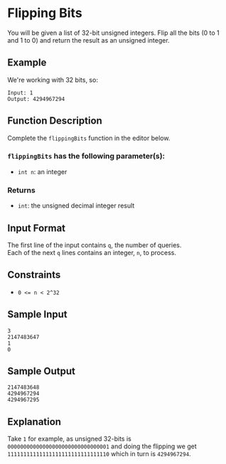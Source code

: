 # Flipping Bits

You will be given a list of 32-bit unsigned integers. Flip all the bits (0 to 1 and 1 to 0) and return the result as an unsigned integer.

## Example

We're working with 32 bits, so:

```
Input: 1
Output: 4294967294
```

## Function Description

Complete the `flippingBits` function in the editor below.

### `flippingBits` has the following parameter(s):

- `int n`: an integer

### Returns

- `int`: the unsigned decimal integer result

## Input Format

The first line of the input contains `q`, the number of queries.  
Each of the next `q` lines contains an integer, `n`, to process.

## Constraints

- `0 <= n < 2^32`

## Sample Input

```
3
2147483647
1
0
```

## Sample Output

```
2147483648
4294967294
4294967295
```

## Explanation

Take `1` for example, as unsigned 32-bits is `00000000000000000000000000000001` and doing the flipping we get `11111111111111111111111111111110` which in turn is `4294967294`.





















































